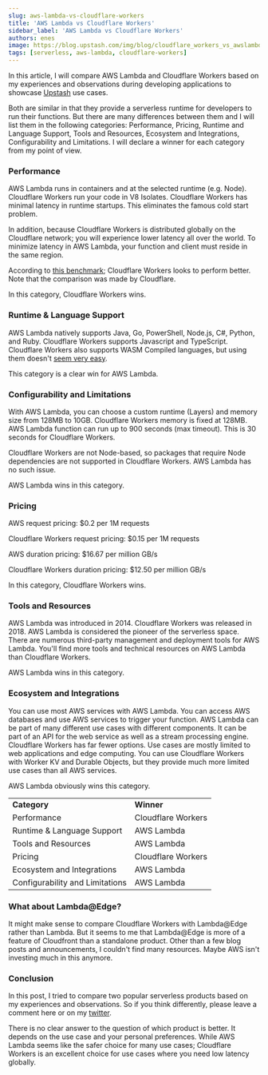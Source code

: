 ```yaml
---
slug: aws-lambda-vs-cloudflare-workers
title: 'AWS Lambda vs Cloudflare Workers'
sidebar_label: 'AWS Lambda vs Cloudflare Workers'
authors: enes
image: https://blog.upstash.com/img/blog/cloudflare_workers_vs_awslambda.jpg
tags: [serverless, aws-lambda, cloudflare-workers]
---
```





In this article, I will compare AWS Lambda and Cloudflare Workers based on my experiences and observations during developing applications to showcase [Upstash](https://upstash.com) use cases. 

Both are similar in that they provide a serverless runtime for developers to run their functions. But there are many differences between them and I will list them in the following categories: Performance, Pricing, Runtime and Language Support, Tools and Resources, Ecosystem and Integrations, Configurability and Limitations.  I will declare a winner for each category from my point of view.

<!--truncate-->


### Performance

AWS Lambda runs in containers and at the selected runtime (e.g. Node). Cloudflare Workers run your code in V8 Isolates. Cloudflare Workers has minimal latency in runtime startups. This eliminates the famous cold start problem.

In addition, because Cloudflare Workers is distributed globally on the Cloudflare network; you will experience lower latency all over the world. To minimize latency in AWS Lambda, your function and client must reside in the same region.

According to [this benchmark](https://news.ycombinator.com/item?id=17445134); Cloudflare Workers looks to perform better. Note that the comparison was made by Cloudflare.

In this category, Cloudflare Workers wins.


### Runtime & Language Support

AWS Lambda natively supports Java, Go, PowerShell, Node.js, C#, Python, and Ruby. Cloudflare Workers supports Javascript and TypeScript. Cloudflare Workers also supports WASM Compiled languages, but using them doesn't [seem very easy](https://developers.cloudflare.com/workers/tutorials/workers-kv-from-rust).

This category is a clear win for AWS Lambda.


### Configurability and Limitations

With AWS Lambda, you can choose a custom runtime (Layers) and memory size from 128MB to 10GB. Cloudflare Workers memory is fixed at 128MB. AWS Lambda function can run up to 900 seconds (max timeout). This is 30 seconds for Cloudflare Workers.

Cloudflare Workers are not Node-based, so packages that require Node dependencies are not supported in Cloudflare Workers. AWS Lambda has no such issue.

AWS Lambda wins in this category.


### Pricing

AWS request pricing:  $0.2 per 1M requests

Cloudflare Workers request pricing: $0.15 per 1M requests

AWS duration pricing: $16.67 per million GB/s

Cloudflare Workers duration pricing: $12.50 per million GB/s

In this category, Cloudflare Workers wins.


### Tools and Resources

AWS Lambda was introduced in 2014. Cloudflare Workers was released in 2018. AWS Lambda is considered the pioneer of the serverless space. There are numerous third-party management and deployment tools for AWS Lambda. You'll find more tools and technical resources on AWS Lambda than Cloudflare Workers.

AWS Lambda wins in this category.


### Ecosystem and Integrations

You can use most AWS services with AWS Lambda. You can access AWS databases and use AWS services to trigger your function. AWS Lambda can be part of many different use cases with different components. It can be part of an API for the web service as well as a stream processing engine. Cloudflare Workers has far fewer options. Use cases are mostly limited to web applications and edge computing. You can use Cloudflare Workers with Worker KV and Durable Objects, but they provide much more limited use cases than all AWS services.

AWS Lambda obviously wins this category.


<table>
  <tr>
   <td><strong>Category</strong>
   </td>
   <td><strong>Winner</strong>
   </td>
  </tr>
  <tr>
   <td>Performance
   </td>
   <td>Cloudflare Workers
   </td>
  </tr>
  <tr>
   <td>Runtime & Language Support
   </td>
   <td>AWS Lambda
   </td>
  </tr>
  <tr>
   <td>Tools and Resources
   </td>
   <td>AWS Lambda
   </td>
  </tr>
  <tr>
   <td>Pricing
   </td>
   <td>Cloudflare Workers
   </td>
  </tr>
  <tr>
   <td>Ecosystem and Integrations
   </td>
   <td>AWS Lambda
   </td>
  </tr>
  <tr>
   <td> Configurability and Limitations
   </td>
   <td>AWS Lambda
   </td>
  </tr>
</table>



### What about Lambda@Edge?

It might make sense to compare Cloudflare Workers with Lambda@Edge rather than Lambda. But it seems to me that Lambda@Edge is more of a feature of Cloudfront than a standalone product. Other than a few blog posts and announcements, I couldn't find many resources. Maybe AWS isn't investing much in this anymore.


### Conclusion

In this post, I tried to compare two popular serverless products based on my experiences and observations. So if you think differently, please leave a comment here or on my [twitter](https://twitter.com/enesakar).

There is no clear answer to the question of which product is better. It depends on the use case and your personal preferences. While AWS Lambda seems like the safer choice for many use cases; Cloudflare Workers is an excellent choice for use cases where you need low latency globally.
